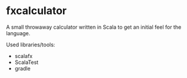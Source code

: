 # fxcalculator

A small throwaway calculator written in Scala to get an initial feel for the language.

Used libraries/tools:
 
* scalafx 
* ScalaTest
* gradle